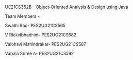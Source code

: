 UE21CS352B - Object-Oriented Analysis & Design using Java

Team Members - 

Swathi Rao- PES2UG21CS565

V Rickvibhadhini- PES2UG21CS582

Vaibhavi Mahindrakar- PES2UG21CS587

Varsha Shree A- PES2UG21CS592

